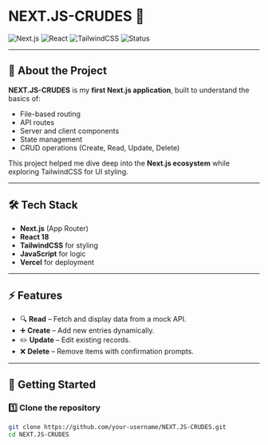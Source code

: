 # NEXT.JS-CRUDES 🚀

![Next.js](https://img.shields.io/badge/Next.js-13-black?style=for-the-badge&logo=next.js)
![React](https://img.shields.io/badge/React-18-blue?style=for-the-badge&logo=react)
![TailwindCSS](https://img.shields.io/badge/TailwindCSS-3-blueviolet?style=for-the-badge&logo=tailwindcss)
![Status](https://img.shields.io/badge/Status-Learning-green?style=for-the-badge)

---

## 📖 About the Project

**NEXT.JS-CRUDES** is my **first Next.js application**, built to understand the basics of:
- File-based routing  
- API routes  
- Server and client components  
- State management  
- CRUD operations (Create, Read, Update, Delete)  

This project helped me dive deep into the **Next.js ecosystem** while exploring TailwindCSS for UI styling.

---

## 🛠️ Tech Stack

- **Next.js** (App Router)
- **React 18**
- **TailwindCSS** for styling
- **JavaScript** for logic
- **Vercel** for deployment

---

## ⚡ Features

- 🔍 **Read** – Fetch and display data from a mock API.  
- ➕ **Create** – Add new entries dynamically.  
- ✏️ **Update** – Edit existing records.  
- ❌ **Delete** – Remove items with confirmation prompts.  

---

## 🚀 Getting Started

### 1️⃣ Clone the repository
```bash
git clone https://github.com/your-username/NEXT.JS-CRUDES.git
cd NEXT.JS-CRUDES
